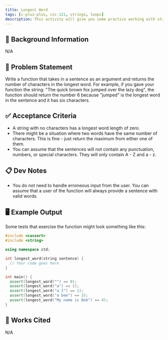 ```yaml
---
title: Longest Word
tags: [c-plus-plus, csc-121, strings, loops]
description: This activity will give you some practice working with strings and loops.
---
```


## 🔖 Background Information

N/A

## 🎯 Problem Statement

Write a function that takes in a sentence as an argument and returns the number of characters in the longest word. For example, if you gave your function the string: "The quick brown fox jumped over the lazy dog", the function should return the number 6 because "jumped" is the longest word in the sentence and it has six characters.

## ✅ Acceptance Criteria

* A string with no characters has a longest word length of zero.
* There might be a situation where two words have the same number of characters. This is fine - just return the maximum from either one of them.
* You can assume that the sentences will not contain any punctuation, numbers, or special characters. They will only contain A - Z and a - z.

## 📋 Dev Notes

* You do not need to handle erroneous input from the user. You can assume that a user of the function will always provide a sentence with valid words.

## 🖥️ Example Output

Some tests that exercise the function might look something like this:

```cpp
#include <cassert>
#include <string>

using namespace std;

int longest_word(string sentence) {
  // Your code goes here
}

int main() {
  assert(longest_word("") == 0);
  assert(longest_word("a") == 1);
  assert(longest_word("a I") == 1);
  assert(longest_word("a bee") == 3);
  assert(longest_word("My name is Bob") == 4);
}
```

## 📘 Works Cited

N/A
